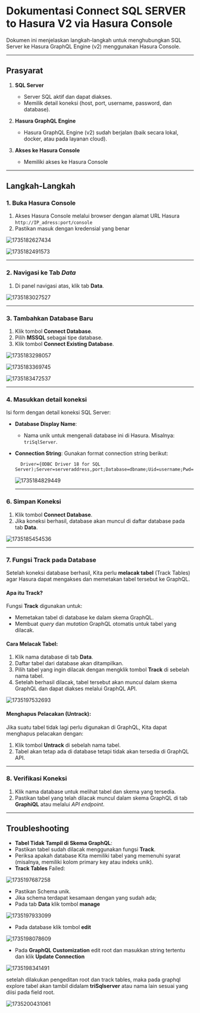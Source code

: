 # Dokumentasi Connect SQL SERVER to Hasura V2 via Hasura Console

Dokumen ini menjelaskan langkah-langkah untuk menghubungkan SQL Server ke Hasura GraphQL Engine (v2) menggunakan Hasura Console.

---

## Prasyarat

1. **SQL Server**

   - Server SQL aktif dan dapat diakses.
   - Memilik detail koneksi (host, port, username, password, dan database).
2. **Hasura GraphQL Engine**

   - Hasura GraphQL Engine (v2) sudah berjalan (baik secara lokal, docker, atau pada layanan cloud).
3. **Akses ke Hasura Console**

   - Memiliki akses ke Hasura Console

---

## Langkah-Langkah

### 1. Buka Hasura Console

1. Akses Hasura Console melalui browser dengan alamat URL Hasura `http://IP_adress:port/console`
2. Pastikan masuk dengan kredensial yang benar

![1735182627434](image/ConnectSqlServertoHasuraV2/1735182627434.png)

![1735182491573](image/ConnectSqlServertoHasuraV2/1735182491573.png)

---

### 2. Navigasi ke Tab *Data*

1. Di panel navigasi atas, klik tab **Data**.

![1735183027527](image/ConnectSqlServertoHasuraV2/1735183027527.png)

---

### 3. Tambahkan Database Baru

1. Klik tombol **Connect Database**.
2. Pilih **MSSQL** sebagai tipe database.
3. Klik tombol **Connect Existing Database**.

![1735183298057](image/ConnectSqlServertoHasuraV2/1735183298057.png)

![1735183369745](image/ConnectSqlServertoHasuraV2/1735183369745.png)

![1735183472537](image/ConnectSqlServertoHasuraV2/1735183472537.png)

---

### 4. Masukkan detail koneksi

Isi form dengan detail koneksi SQL Server:

- **Database Display Name**:

  - Nama unik untuk mengenali database ini di Hasura. Misalnya: `triSqlServer`.
- **Connection String**:
  Gunakan format connection string berikut:

  ```
    Driver={ODBC Driver 18 for SQL Server);Server=serveraddress,port;Database=dbname;Uid=username;Pwd=password;Encrypt=optional;
  ```

  ![1735184829449](image/ConnectSqlServertoHasuraV2/1735184829449.png)

  ---

### 6. Simpan Koneksi

1. Klik tombol **Connect Database**.
2. Jika koneksi berhasil, database akan muncul di daftar database pada tab **Data**.

![1735185454536](image/ConnectSqlServertoHasuraV2/1735185454536.png)

---

### 7. Fungsi Track pada Database

Setelah koneksi database berhasil, Kita perlu **melacak tabel** (Track Tables) agar Hasura dapat mengakses dan memetakan tabel tersebut ke GraphQL.

#### Apa itu Track?

Fungsi **Track** digunakan untuk:

- Memetakan tabel di database ke dalam skema GraphQL.
- Membuat *query* dan *mutation* GraphQL otomatis untuk tabel yang dilacak.

#### Cara Melacak Tabel:

1. Klik nama database di tab **Data**.
2. Daftar tabel dari database akan ditampilkan.
3. Pilih tabel yang ingin dilacak dengan mengklik tombol **Track** di sebelah nama tabel.
4. Setelah berhasil dilacak, tabel tersebut akan muncul dalam skema GraphQL dan dapat diakses melalui GraphQL API.

![1735197532693](image/ConnectSqlServertoHasuraV2/1735197532693.png)

#### Menghapus Pelacakan (Untrack):

Jika suatu tabel tidak lagi perlu digunakan di GraphQL, Kita dapat menghapus pelacakan dengan:

1. Klik tombol **Untrack** di sebelah nama tabel.
2. Tabel akan tetap ada di database tetapi tidak akan tersedia di GraphQL API.

---

### 8. Verifikasi Koneksi

1. Klik nama database untuk melihat tabel dan skema yang tersedia.
2. Pastikan tabel yang telah dilacak muncul dalam skema GraphQL di tab **GraphiQL** atau melalui *API endpoint*.

---

## Troubleshooting

- **Tabel Tidak Tampil di Skema GraphQL**:
- Pastikan tabel sudah dilacak menggunakan fungsi **Track**.
- Periksa apakah database Kita memiliki tabel yang memenuhi syarat (misalnya, memiliki kolom primary key atau indeks unik).
- **Track Tables** Failed:

![1735197687258](image/ConnectSqlServertoHasuraV2/1735197687258.png)

- Pastikan Schema unik.
- Jika schema terdapat kesamaan dengan yang sudah ada;
- Pada tab **Data** klik tombol **manage**

![1735197933099](image/ConnectSqlServertoHasuraV2/1735197933099.png)

- Pada database klik tombol **edit**

![1735198078609](image/ConnectSqlServertoHasuraV2/1735198078609.png)

- Pada **GraphQL Customization** edit root dan masukkan string tertentu dan klik **Update Connection**

![1735198341491](image/ConnectSqlServertoHasuraV2/1735198341491.png)

setelah dilakukan pengeditan root dan track tables, maka pada graphql explore tabel akan tambil didalam **triSqlserver** atau nama lain sesuai yang diisi pada field root.

![1735200431061](image/ConnectSqlServertoHasuraV2/1735200431061.png)
